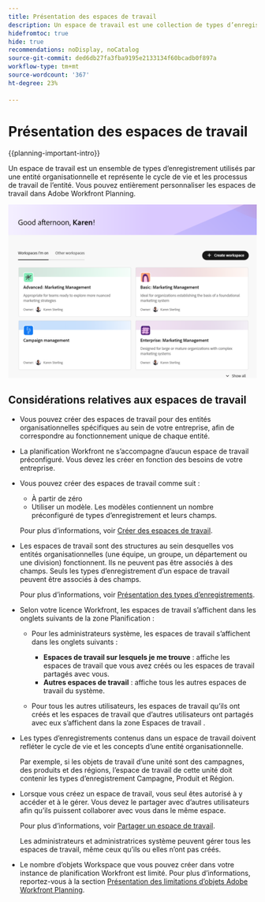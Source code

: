 ```yaml
---
title: Présentation des espaces de travail
description: Un espace de travail est une collection de types d’enregistrements utilisés par une équipe et représente le cycle de vie du travail de l’équipe. Vous pouvez entièrement personnaliser les espaces de travail dans la planification Adobe Workfront pour qu’ils correspondent aux workflows de vos entités organisationnelles.
hidefromtoc: true
hide: true
recommendations: noDisplay, noCatalog
source-git-commit: ded6db27fa3fba9195e2133134f60bcadb0f897a
workflow-type: tm+mt
source-wordcount: '367'
ht-degree: 23%

---
```


<!--udpate the metadata with real information when making this avilable in TOC and in the left nav-->

# Présentation des espaces de travail

{{planning-important-intro}}

Un espace de travail est un ensemble de types d’enregistrement utilisés par une entité organisationnelle et représente le cycle de vie et les processus de travail de l’entité. Vous pouvez entièrement personnaliser les espaces de travail dans Adobe Workfront Planning.

<!--replace shot below with new tab name for Workspaces I'm on-->

![](assets/workspaces-landing-page-admin-account.png)

## Considérations relatives aux espaces de travail

* Vous pouvez créer des espaces de travail pour des entités organisationnelles spécifiques au sein de votre entreprise, afin de correspondre au fonctionnement unique de chaque entité.
* La planification Workfront ne s’accompagne d’aucun espace de travail préconfiguré. Vous devez les créer en fonction des besoins de votre entreprise.
* Vous pouvez créer des espaces de travail comme suit :

   * À partir de zéro
   * Utiliser un modèle. Les modèles contiennent un nombre préconfiguré de types d’enregistrement et leurs champs.

  Pour plus d’informations, voir [Créer des espaces de travail](/help/quicksilver/planning/architecture/create-workspaces.md).
* Les espaces de travail sont des structures au sein desquelles vos entités organisationnelles (une équipe, un groupe, un département ou une division) fonctionnent. Ils ne peuvent pas être associés à des champs. Seuls les types d’enregistrement d’un espace de travail peuvent être associés à des champs.

  Pour plus d’informations, voir [Présentation des types d’enregistrements](/help/quicksilver/planning/architecture/overview-of-record-types.md).
* Selon votre licence Workfront, les espaces de travail s’affichent dans les onglets suivants de la zone Planification :

   * Pour les administrateurs système, les espaces de travail s’affichent dans les onglets suivants :

      * **Espaces de travail sur lesquels je me trouve** : affiche les espaces de travail que vous avez créés ou les espaces de travail partagés avec vous.
      * **Autres espaces de travail** : affiche tous les autres espaces de travail du système.

   * Pour tous les autres utilisateurs, les espaces de travail qu’ils ont créés et les espaces de travail que d’autres utilisateurs ont partagés avec eux s’affichent dans la zone Espaces de travail .

* Les types d’enregistrements contenus dans un espace de travail doivent refléter le cycle de vie et les concepts d’une entité organisationnelle.

  Par exemple, si les objets de travail d’une unité sont des campagnes, des produits et des régions, l’espace de travail de cette unité doit contenir les types d’enregistrement Campagne, Produit et Région.
* Lorsque vous créez un espace de travail, vous seul êtes autorisé à y accéder et à le gérer. Vous devez le partager avec d’autres utilisateurs afin qu’ils puissent collaborer avec vous dans le même espace.

  Pour plus d’informations, voir [Partager un espace de travail](/help/quicksilver/planning/access/share-workspaces.md).

  Les administrateurs et administratrices système peuvent gérer tous les espaces de travail, même ceux qu’ils ou elles n’ont pas créés.

<!--make this live with the GA: * There is no limit for how many workspaces you can create in your environment. However, we recommend not to have too many workspaces, as they could become hard to manage and your workflows might be too fragmented.-->

* Le nombre d’objets Workspace que vous pouvez créer dans votre instance de planification Workfront est limité. Pour plus d’informations, reportez-vous à la section [Présentation des limitations d’objets Adobe Workfront Planning](/help/quicksilver/planning/general/limitations-overview.md).



